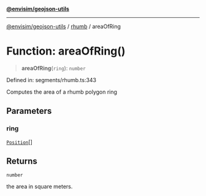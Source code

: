 [**@envisim/geojson-utils**](../../README.md)

---

[@envisim/geojson-utils]() / [rhumb](../README.md) / areaOfRing

# Function: areaOfRing()

> **areaOfRing**(`ring`): `number`

Defined in: segments/rhumb.ts:343

Computes the area of a rhumb polygon ring

## Parameters

### ring

[`Position`](../../geojson/type-aliases/Position.md)[]

## Returns

`number`

the area in square meters.
